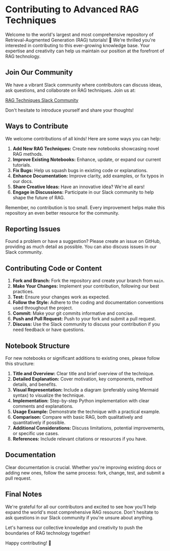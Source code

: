 # Contributing to Advanced RAG Techniques

Welcome to the world's largest and most comprehensive repository of Retrieval-Augmented Generation (RAG) tutorials! 🌟 We're thrilled you're interested in contributing to this ever-growing knowledge base. Your expertise and creativity can help us maintain our position at the forefront of RAG technology.

## Join Our Community

We have a vibrant Slack community where contributors can discuss ideas, ask questions, and collaborate on RAG techniques. Join us at:

[RAG Techniques Slack Community](https://join.slack.com/t/ragtechniques/shared_invite/zt-2oycgwuvp-5WveAcpJtSrkUSyDi8VD1Q)

Don't hesitate to introduce yourself and share your thoughts!

## Ways to Contribute

We welcome contributions of all kinds! Here are some ways you can help:

1. **Add New RAG Techniques:** Create new notebooks showcasing novel RAG methods.
2. **Improve Existing Notebooks:** Enhance, update, or expand our current tutorials.
3. **Fix Bugs:** Help us squash bugs in existing code or explanations.
4. **Enhance Documentation:** Improve clarity, add examples, or fix typos in our docs.
5. **Share Creative Ideas:** Have an innovative idea? We're all ears!
6. **Engage in Discussions:** Participate in our Slack community to help shape the future of RAG.

Remember, no contribution is too small. Every improvement helps make this repository an even better resource for the community.

## Reporting Issues

Found a problem or have a suggestion? Please create an issue on GitHub, providing as much detail as possible. You can also discuss issues in our Slack community.

## Contributing Code or Content

1. **Fork and Branch:** Fork the repository and create your branch from `main`.
2. **Make Your Changes:** Implement your contribution, following our best practices.
3. **Test:** Ensure your changes work as expected.
4. **Follow the Style:** Adhere to the coding and documentation conventions used throughout the project.
5. **Commit:** Make your git commits informative and concise.
6. **Push and Pull Request:** Push to your fork and submit a pull request.
7. **Discuss:** Use the Slack community to discuss your contribution if you need feedback or have questions.

## Notebook Structure

For new notebooks or significant additions to existing ones, please follow this structure:

1. **Title and Overview:** Clear title and brief overview of the technique.
2. **Detailed Explanation:** Cover motivation, key components, method details, and benefits.
3. **Visual Representation:** Include a diagram (preferably using Mermaid syntax) to visualize the technique.
4. **Implementation:** Step-by-step Python implementation with clear comments and explanations.
5. **Usage Example:** Demonstrate the technique with a practical example.
6. **Comparison:** Compare with basic RAG, both qualitatively and quantitatively if possible.
7. **Additional Considerations:** Discuss limitations, potential improvements, or specific use cases.
8. **References:** Include relevant citations or resources if you have.

## Documentation

Clear documentation is crucial. Whether you're improving existing docs or adding new ones, follow the same process: fork, change, test, and submit a pull request.

## Final Notes

We're grateful for all our contributors and excited to see how you'll help expand the world's most comprehensive RAG resource. Don't hesitate to ask questions in our Slack community if you're unsure about anything.

Let's harness our collective knowledge and creativity to push the boundaries of RAG technology together!

Happy contributing! 🚀
